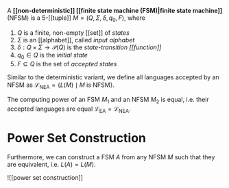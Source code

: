 
A **[[non-deterministic]] [[finite state machine (FSM)|finite state machine]]** (NFSM) is a 5-[[tuple]] $M = (Q, \Sigma, \delta, q_{0}, F)$, where

1. $Q$ is a finite, non-empty [[set]] of *states*
2. $\Sigma$ is an [[alphabet]], called *input alphabet*
3. $\delta:Q \times\Sigma \to \mathcal{P}(Q)$ is the *state-transition [[function]]*
4. $q_{0}\in Q$ is the *initial state*
5. $F\subseteq Q$ is the set of *accepted states*

Similar to the deterministic variant, we define all languages accepted by an NFSM as $\mathcal{L}_{\mathrm{NEA}} = \{ L(M) \mid M \text{ is NFSM} \}$.

The computing power of an FSM $M_{1}$ and an NFSM $M_{2}$ is equal, i.e. their accepted languages are equal $\mathcal{L}_{\mathrm{EA}} = \mathcal{L}_{\mathrm{NEA}}$.


# Power Set Construction

Furthermore, we can construct a FSM $A$ from any NFSM $M$ such that they are equivalent, i.e. $L(A) = L(M)$.

![[power set construction]]
